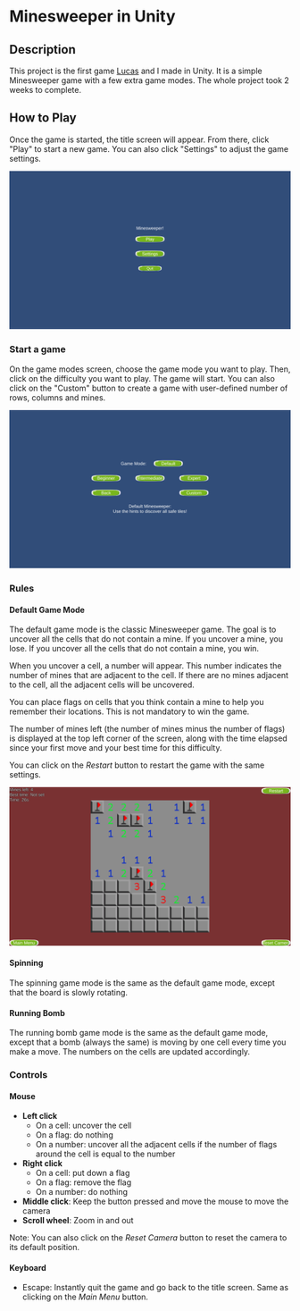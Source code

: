 # Minesweeper in Unity

## Description

This project is the first game [Lucas](https://github.com/lvocanson) and I made in Unity. It is a simple Minesweeper game with a few extra game modes. The whole project took 2 weeks to complete.

## How to Play

Once the game is started, the title screen will appear. From there, click "Play" to start a new game. You can also click "Settings" to adjust the game settings.

![Title Screen](Screenshots/TitleScreen.png)

### Start a game

On the game modes screen, choose the game mode you want to play. Then, click on the difficulty you want to play. The game will start. You can also click on the "Custom" button to create a game with user-defined number of rows, columns and mines.

![Game Modes](Screenshots/GameModes.png)

### Rules

#### Default Game Mode

The default game mode is the classic Minesweeper game. The goal is to uncover all the cells that do not contain a mine. If you uncover a mine, you lose. If you uncover all the cells that do not contain a mine, you win.

When you uncover a cell, a number will appear. This number indicates the number of mines that are adjacent to the cell. If there are no mines adjacent to the cell, all the adjacent cells will be uncovered.

You can place flags on cells that you think contain a mine to help you remember their locations. This is not mandatory to win the game.

The number of mines left (the number of mines minus the number of flags) is displayed at the top left corner of the screen, along with the time elapsed since your first move and your best time for this difficulty.

You can click on the *Restart* button to restart the game with the same settings.

![Ongoing Beginner Game](Screenshots/ClassicBeginner.png)

#### Spinning

The spinning game mode is the same as the default game mode, except that the board is slowly rotating.

#### Running Bomb

The running bomb game mode is the same as the default game mode, except that a bomb (always the same) is moving by one cell every time you make a move. The numbers on the cells are updated accordingly.

### Controls

#### Mouse

- **Left click**
    - On a cell: uncover the cell
    - On a flag: do nothing
    - On a number: uncover all the adjacent cells if the number of flags around the cell is equal to the number
- **Right click**
    - On a cell: put down a flag
    - On a flag: remove the flag
    - On a number: do nothing
- **Middle click**: Keep the button pressed and move the mouse to move the camera
- **Scroll wheel**: Zoom in and out

Note: You can also click on the *Reset Camera* button to reset the camera to its default position.

#### Keyboard

- Escape: Instantly quit the game and go back to the title screen. Same as clicking on the *Main Menu* button.

